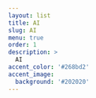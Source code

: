 ```yaml
---
layout: list
title: AI
slug: AI
menu: true
order: 1
description: >
  AI  
accent_color: '#268bd2'
accent_image:
  background: '#202020'
---
```

